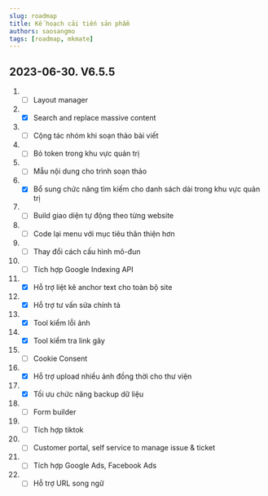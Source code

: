```yaml
---
slug: roadmap
title: Kế hoạch cải tiến sản phẩm
authors: saosangmo
tags: [roadmap, mkmate]
---
```


## 2023-06-30. V6.5.5
1. - [ ] Layout manager
2. - [x] Search and replace massive content
3. - [ ] Cộng tác nhóm khi soạn thảo bài viết
4. - [ ] Bỏ token trong khu vực quản trị
5. - [ ] Mẫu nội dung cho trình soạn thảo
6. - [x] Bổ sung chức năng tìm kiếm cho danh sách dài trong khu vực quản trị
7. - [ ] Build giao diện tự động theo từng website
8. - [ ] Code lại menu với mục tiêu thân thiện hơn
9. - [ ] Thay đổi cách cấu hình mô-đun
10. - [ ] Tích hợp Google Indexing API
11. - [x] Hỗ trợ liệt kê anchor text cho toàn bộ site
12. - [x] Hỗ trợ tư vấn sửa chính tả
13. - [x] Tool kiểm lỗi ảnh
14. - [x] Tool kiểm tra link gãy
15. - [ ] Cookie Consent
16. - [x] Hỗ trợ upload nhiều ảnh đồng thời cho thư viện
17. - [x] Tối ưu chức năng backup dữ liệu
18. - [ ] Form builder
19. - [ ] Tích hợp tiktok
20. - [ ] Customer portal, self service to manage issue & ticket
21. - [ ] Tích hợp Google Ads, Facebook Ads
22. - [ ] Hỗ trợ URL song ngữ
